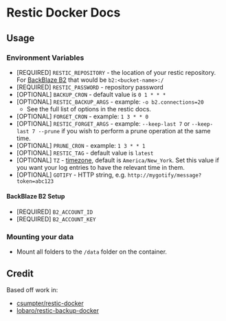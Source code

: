 # Restic Docker Docs

## Usage

### Environment Variables

- [REQUIRED] `RESTIC_REPOSITORY` - the location of your restic repository. For [BackBlaze B2](https://www.backblaze.com/b2/cloud-storage.html) that would be `b2:<bucket-name>:/`
- [REQUIRED] `RESTIC_PASSWORD` - repository password
- [OPTIONAL] `BACKUP_CRON` - default value is `0 1 * * *`
- [OPTIONAL] `RESTIC_BACKUP_ARGS` - example: `-o b2.connections=20`
    - See the full list of options in the restic docs.
- [OPTIONAL] `FORGET_CRON` - example: `1 3 * * 0`
- [OPTIONAL] `RESTIC_FORGET_ARGS` - example: `--keep-last 7` or `--keep-last 7 --prune` if you wish to perform a prune operation at the same time.
- [OPTIONAL] `PRUNE_CRON` - example: `1 3 * * 1`
- [OPTIONAL] `RESTIC_TAG` - default value is `latest`
- [OPTIONAL] `TZ` - [timezone](https://en.wikipedia.org/wiki/List_of_tz_database_time_zones), default is `America/New_York`. Set this value if you want your log entries to have the relevant time in them.
- [OPTIONAL] `GOTIFY` - HTTP string, e.g. `http://mygotify/message?token=abc123`

#### BackBlaze B2 Setup

- [REQUIRED] `B2_ACCOUNT_ID`
- [REQUIRED] `B2_ACCOUNT_KEY`

### Mounting your data

- Mount all folders to the `/data` folder on the container.

## Credit

Based off work in:

- [csumpter/restic-docker](https://github.com/csumpter/restic-docker)
- [lobaro/restic-backup-docker](https://github.com/lobaro/restic-backup-docker)
